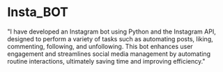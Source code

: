 # Insta_BOT
"I have developed an Instagram bot using Python and the Instagram API, designed to perform a variety of tasks such as automating posts, liking, commenting, following, and unfollowing. This bot enhances user engagement and streamlines social media management by automating routine interactions, ultimately saving time and improving efficiency."
